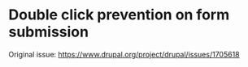 # Double click prevention on form submission

Original issue: https://www.drupal.org/project/drupal/issues/1705618
